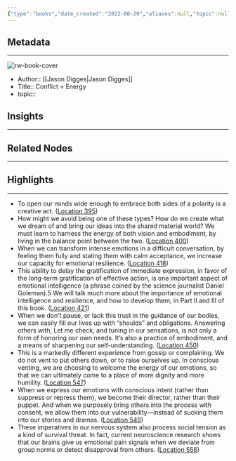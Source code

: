 ```yaml
---
{"type":"books","date_created":"2022-08-29","aliases":null,"topic":null,"url":null,"layout":null,"banner":null,"dg-publish":true,"tags":null,"permalink":"/300-biblio/100-books/conflict-energy/","dgPassFrontmatter":true,"created":"2023-10-20T12:44:18.000-05:00","updated":"2023-10-20T12:44:18.000-05:00"}
---
```


## Metadata
---
![rw-book-cover](https://m.media-amazon.com/images/I/61q-2X8anGL._SY160.jpg)
- Author:: [[Jason Digges\|Jason Digges]]
- Title:: Conflict = Energy
- topic::  



## Insights
---
## Related Nodes
---

## Highlights 
---
- To open our minds wide enough to embrace both sides of a polarity is a creative act. ([Location 395](https://readwise.io/to_kindle?action=open&asin=B08BZXK2CD&location=395))
- How might we avoid being one of these types? How do we create what we dream of and bring our ideas into the shared material world? We must learn to harness the energy of both vision and embodiment, by living in the balance point between the two. ([Location 400](https://readwise.io/to_kindle?action=open&asin=B08BZXK2CD&location=400))
- When we can transform intense emotions in a difficult conversation, by feeling them fully and stating them with calm acceptance, we increase our capacity for emotional resilience. ([Location 418](https://readwise.io/to_kindle?action=open&asin=B08BZXK2CD&location=418))
- This ability to delay the gratification of immediate expression, in favor of the long-term gratification of effective action, is one important aspect of emotional intelligence (a phrase coined by the science journalist Daniel Goleman).5 We will talk much more about the importance of emotional intelligence and resilience, and how to develop them, in Part II and III of this book. ([Location 421](https://readwise.io/to_kindle?action=open&asin=B08BZXK2CD&location=421))
- When we don’t pause, or lack this trust in the guidance of our bodies, we can easily fill our lives up with “shoulds” and obligations. Answering others with, Let me check, and tuning in our sensations, is not only a form of honoring our own needs. It’s also a practice of embodiment, and a means of sharpening our self-understanding. ([Location 450](https://readwise.io/to_kindle?action=open&asin=B08BZXK2CD&location=450))
- This is a markedly different experience from gossip or complaining. We do not vent to put others down, or to raise ourselves up. In conscious venting, we are choosing to welcome the energy of our emotions, so that we can ultimately come to a place of more dignity and more humility. ([Location 547](https://readwise.io/to_kindle?action=open&asin=B08BZXK2CD&location=547))
- When we express our emotions with conscious intent (rather than suppress or repress them), we become their director, rather than their puppet. And when we purposely bring others into the process with consent, we allow them into our vulnerability—instead of sucking them into our stories and dramas. ([Location 549](https://readwise.io/to_kindle?action=open&asin=B08BZXK2CD&location=549))
- These imperatives in our nervous system also process social tension as a kind of survival threat. In fact, current neuroscience research shows that our brains give us emotional pain signals when we deviate from group norms or detect disapproval from others. ([Location 558](https://readwise.io/to_kindle?action=open&asin=B08BZXK2CD&location=558))
